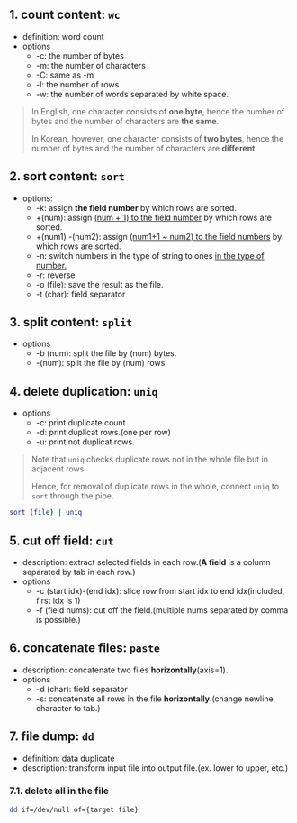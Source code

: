 ## 1. count content: `wc`

- definition: word count
- options
	- -c: the number of bytes
	- -m: the number of characters
	- -C: same as -m
	- -l: the number of rows
	- -w: the number of words separated by white space.

> In English, one character consists of **one byte**, hence the number of bytes and the number of characters are **the same**.
> 
> In Korean, however, one character consists of **two bytes**, hence the number of bytes and the number of characters are **different**.

## 2. sort content: `sort`

- options:
	- -k: assign **the field number** by which rows are sorted.
	- +(num): assign <u>(num + 1) to the field number</u> by which rows are sorted.
	- +(num1) -(num2): assign <u>(num1+1 ~ num2) to the field numbers</u> by which rows are sorted.
	- -n: switch numbers in the type of string to ones <u>in the type of number.</u>
	- -r: reverse
	- -o (file): save the result as the file.
	- -t (char): field separator

## 3. split content: `split`

- options
	- -b (num): split the file by (num) bytes.
	- -(num): split the file by (num) rows.

## 4. delete duplication: `uniq`

- options
	- -c: print duplicate count.
	- -d: print duplicat rows.(one per row)
	- -u: print not duplicat rows.

> Note that `uniq` checks duplicate rows not in the whole file but in adjacent rows.
> 
> Hence, for removal of duplicate rows in the whole, connect `uniq` to `sort` through the pipe.
```bash
sort (file) | uniq
```

## 5. cut off field: `cut`

- description: extract selected fields in each row.(**A field** is a column separated by tab in each row.)
- options
	- -c (start idx)-(end idx): slice row from start idx to end idx(included, first idx is 1) 
	- -f (field nums): cut off the field.(multiple nums separated by comma is possible.)

## 6. concatenate files: `paste`

- description: concatenate two files **horizontally**(axis=1).
- options
	- -d (char): field separator
	- -s: concatenate all rows in the file **horizontally**.(change newline character to tab.)

## 7. file dump: `dd`

- definition: data duplicate
- description: transform input file into output file.(ex. lower to upper, etc.)

### 7.1. delete all in the file
```bash
dd if=/dev/null of={target file}
```